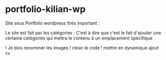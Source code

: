 # portfolio-kilian-wp
 Site sous Portfolio wordpress
!très important :

 Le site est fait par les catégories :
  C'est à dire que c'est le fait d'ajouter une certaine catégories qui mettra le contenu à un emplacement spécifique 

 ! Je dois renommer les images 
 ! clean le code 
 ! mettre en dynamique ajout cv
